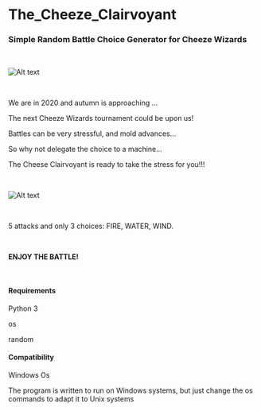 # The_Cheeze_Clairvoyant

<h3>Simple Random Battle Choice Generator for Cheeze Wizards</h3>

<BR>

![Alt text](https://github.com/JonnyBanana/The_Cheeze_Clairvoyant/blob/master/img/CHEEZE-GIF.gif?raw=true)

<BR>

We are in 2020 and autumn is approaching ...

The next Cheeze Wizards tournament could be upon us!

Battles can be very stressful, and mold advances...

So why not delegate the choice to a machine...

The Cheese Clairvoyant is ready to take the stress for you!!!

<BR>
  
![Alt text](https://raw.githubusercontent.com/JonnyBanana/The_Cheeze_Clairvoyant/master/img/CHEEZE_CLAIRVOYANT.PNG)

<BR>
  
5 attacks and only 3 choices: FIRE, WATER, WIND.

<BR>
  
<b>ENJOY THE BATTLE!</b>

<BR>
  
<h4>Requirements</h4>

Python 3

os

random


<h4>Compatibility</h4>

Windows Os

The program is written to run on Windows systems, but just change the os commands to adapt it to Unix systems

<BR>
